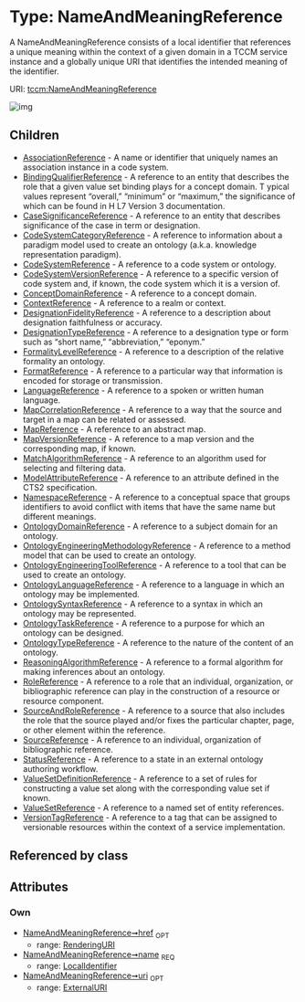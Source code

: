
# Type: NameAndMeaningReference


A NameAndMeaningReference consists of a local identifier that references a unique meaning within the context of a given domain in a TCCM service instance and a globally unique URI that identifies the intended meaning of the identifier.

URI: [tccm:NameAndMeaningReference](https://hotecosystem.org/tccm/NameAndMeaningReference)


![img](http://yuml.me/diagram/nofunky;dir:TB/class/[VersionTagReference],[ValueSetReference],[ValueSetDefinitionReference],[StatusReference],[SourceReference],[SourceAndRoleReference],[RoleReference],[ReasoningAlgorithmReference],[OntologyTypeReference],[OntologyTaskReference],[OntologySyntaxReference],[OntologyLanguageReference],[OntologyEngineeringToolReference],[OntologyEngineeringMethodologyReference],[OntologyDomainReference],[NamespaceReference],[NameAndMeaningReference&#124;name:LocalIdentifier;uri:ExternalURI%20%3F;href:RenderingURI%20%3F]^-[VersionTagReference],[NameAndMeaningReference]^-[ValueSetReference],[NameAndMeaningReference]^-[ValueSetDefinitionReference],[NameAndMeaningReference]^-[StatusReference],[NameAndMeaningReference]^-[SourceReference],[NameAndMeaningReference]^-[SourceAndRoleReference],[NameAndMeaningReference]^-[RoleReference],[NameAndMeaningReference]^-[ReasoningAlgorithmReference],[NameAndMeaningReference]^-[OntologyTypeReference],[NameAndMeaningReference]^-[OntologyTaskReference],[NameAndMeaningReference]^-[OntologySyntaxReference],[NameAndMeaningReference]^-[OntologyLanguageReference],[NameAndMeaningReference]^-[OntologyEngineeringToolReference],[NameAndMeaningReference]^-[OntologyEngineeringMethodologyReference],[NameAndMeaningReference]^-[OntologyDomainReference],[NameAndMeaningReference]^-[NamespaceReference],[NameAndMeaningReference]^-[ModelAttributeReference],[NameAndMeaningReference]^-[MatchAlgorithmReference],[NameAndMeaningReference]^-[MapVersionReference],[NameAndMeaningReference]^-[MapReference],[NameAndMeaningReference]^-[MapCorrelationReference],[NameAndMeaningReference]^-[LanguageReference],[NameAndMeaningReference]^-[FormatReference],[NameAndMeaningReference]^-[FormalityLevelReference],[NameAndMeaningReference]^-[DesignationTypeReference],[NameAndMeaningReference]^-[DesignationFidelityReference],[NameAndMeaningReference]^-[ContextReference],[NameAndMeaningReference]^-[ConceptDomainReference],[NameAndMeaningReference]^-[CodeSystemVersionReference],[NameAndMeaningReference]^-[CodeSystemReference],[NameAndMeaningReference]^-[CodeSystemCategoryReference],[NameAndMeaningReference]^-[CaseSignificanceReference],[NameAndMeaningReference]^-[BindingQualifierReference],[NameAndMeaningReference]^-[AssociationReference],[ModelAttributeReference],[MatchAlgorithmReference],[MapVersionReference],[MapReference],[MapCorrelationReference],[LanguageReference],[FormatReference],[FormalityLevelReference],[DesignationTypeReference],[DesignationFidelityReference],[ContextReference],[ConceptDomainReference],[CodeSystemVersionReference],[CodeSystemReference],[CodeSystemCategoryReference],[CaseSignificanceReference],[BindingQualifierReference],[AssociationReference])

## Children

 * [AssociationReference](AssociationReference.md) - A name or identifier that uniquely names an association instance in a code system.
 * [BindingQualifierReference](BindingQualifierReference.md) - A reference to an entity that describes the role that a given value set binding plays for a concept domain. T ypical values represent “overall,” “minimum” or “maximum,” the significance of which can be found in H L7 Version 3 documentation.
 * [CaseSignificanceReference](CaseSignificanceReference.md) - A reference to an entity that describes significance of the case in term or designation.
 * [CodeSystemCategoryReference](CodeSystemCategoryReference.md) - A reference to information about a paradigm model used to create an ontology (a.k.a. knowledge representation paradigm).
 * [CodeSystemReference](CodeSystemReference.md) - A reference to a code system or ontology.
 * [CodeSystemVersionReference](CodeSystemVersionReference.md) - A reference to a specific version of code system and, if known, the code system which it is a version of.
 * [ConceptDomainReference](ConceptDomainReference.md) - A reference to a concept domain.
 * [ContextReference](ContextReference.md) - A reference to a realm or context.
 * [DesignationFidelityReference](DesignationFidelityReference.md) - A reference to a description about designation faithfulness or accuracy.
 * [DesignationTypeReference](DesignationTypeReference.md) - A reference to a designation type or form such as “short name,” “abbreviation,” “eponym.”
 * [FormalityLevelReference](FormalityLevelReference.md) - A reference to a description of the relative formality an ontology.
 * [FormatReference](FormatReference.md) - A reference to a particular way that information is encoded for storage or transmission.
 * [LanguageReference](LanguageReference.md) - A reference to a spoken or written human language.
 * [MapCorrelationReference](MapCorrelationReference.md) - A reference to a way that the source and target in a map can be related or assessed.
 * [MapReference](MapReference.md) - A reference to an abstract map.
 * [MapVersionReference](MapVersionReference.md) - A reference to a map version and the corresponding map, if known.
 * [MatchAlgorithmReference](MatchAlgorithmReference.md) - A reference to an algorithm used for selecting and filtering data.
 * [ModelAttributeReference](ModelAttributeReference.md) - A reference to an attribute defined in the CTS2 specification.
 * [NamespaceReference](NamespaceReference.md) - A reference to a conceptual space that groups identifiers to avoid conflict with items that have the same name but different meanings.
 * [OntologyDomainReference](OntologyDomainReference.md) - A reference to a subject domain for an ontology.
 * [OntologyEngineeringMethodologyReference](OntologyEngineeringMethodologyReference.md) - A reference to a method model that can be used to create an ontology.
 * [OntologyEngineeringToolReference](OntologyEngineeringToolReference.md) - A reference to a tool that can be used to create an ontology.
 * [OntologyLanguageReference](OntologyLanguageReference.md) - A reference to a language in which an ontology may be implemented.
 * [OntologySyntaxReference](OntologySyntaxReference.md) - A reference to a syntax in which an ontology may be represented.
 * [OntologyTaskReference](OntologyTaskReference.md) - A reference to a purpose for which an ontology can be designed.
 * [OntologyTypeReference](OntologyTypeReference.md) - A reference to the nature of the content of an ontology.
 * [ReasoningAlgorithmReference](ReasoningAlgorithmReference.md) - A reference to a formal algorithm for making inferences about an ontology.
 * [RoleReference](RoleReference.md) - A reference to a role that an individual, organization, or bibliographic reference can play in the construction of a resource or resource component.
 * [SourceAndRoleReference](SourceAndRoleReference.md) - A reference to a source that also includes the role that the source played and/or fixes the particular chapter, page, or other element within the reference.
 * [SourceReference](SourceReference.md) - A reference to an individual, organization of bibliographic reference.
 * [StatusReference](StatusReference.md) - A reference to a state in an external ontology authoring workflow.
 * [ValueSetDefinitionReference](ValueSetDefinitionReference.md) - A reference to a set of rules for constructing a value set along with the corresponding value set if known.
 * [ValueSetReference](ValueSetReference.md) - A reference to a named set of entity references.
 * [VersionTagReference](VersionTagReference.md) - A reference to a tag that can be assigned to versionable resources within the context of a service implementation.

## Referenced by class


## Attributes


### Own

 * [NameAndMeaningReference➞href](NameAndMeaningReference_href.md)  <sub>OPT</sub>
    * range: [RenderingURI](types/RenderingURI.md)
 * [NameAndMeaningReference➞name](NameAndMeaningReference_name.md)  <sub>REQ</sub>
    * range: [LocalIdentifier](types/LocalIdentifier.md)
 * [NameAndMeaningReference➞uri](NameAndMeaningReference_uri.md)  <sub>OPT</sub>
    * range: [ExternalURI](types/ExternalURI.md)
